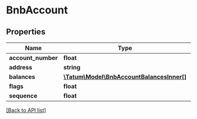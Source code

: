 # BnbAccount

## Properties

Name | Type | Description | Notes
------------ | ------------- | ------------- | -------------
**account_number** | **float** |  | [optional]
**address** | **string** |  | [optional]
**balances** | [**\Tatum\Model\BnbAccountBalancesInner[]**](BnbAccountBalancesInner.md) |  | [optional]
**flags** | **float** |  | [optional]
**sequence** | **float** |  | [optional]

[[Back to API list]](../../README.md#api-endpoints)
